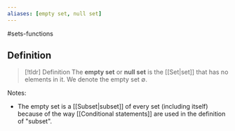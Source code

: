 ```yaml
---
aliases: [empty set, null set]
--- 
```


#sets-functions 

## Definition 

> [!tldr] Definition
> The **empty set** or **null set** is the [[Set|set]] that has no elements in it. We denote the empty set $\emptyset$. 

Notes: 
- The empty set is a [[Subset|subset]] of every set (including itself) because of the way [[Conditional statements]] are used in the definition of "subset". 